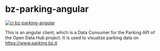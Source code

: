 # bz-parking-angular

[![ci bz-parking-angular](https://github.com/noi-techpark/bz-parking-angular/actions/workflows/ci.yml/badge.svg)](https://github.com/noi-techpark/bz-parking-angular/actions/workflows/ci.yml)

This is an angular client, which is a Data Consumer for the Parking API of the Open Data Hub project. It is used to visualize parking data on https://www.parking.bz.it




